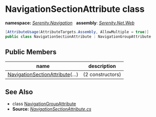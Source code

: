 # NavigationSectionAttribute class
**namespace:** *[Serenity.Navigation](../README.md#serenity.navigation-namespace)*   **assembly**: *[Serenity.Net.Web](../README.md)*

```csharp
[AttributeUsage(AttributeTargets.Assembly, AllowMultiple = true)]
public class NavigationSectionAttribute : NavigationGroupAttribute
```

## Public Members

| name | description |
| --- | --- |
| [NavigationSectionAttribute](NavigationSectionAttribute/NavigationSectionAttribute.md)(…) |  (2 constructors) |

## See Also

* class [NavigationGroupAttribute](NavigationGroupAttribute.md)
* **Source:** *[NavigationSectionAttribute.cs](https://github.com/serenity-is/Serenity/blob/master/src/Serenity.Net.Web/Navigation/NavigationSectionAttribute.cs)*